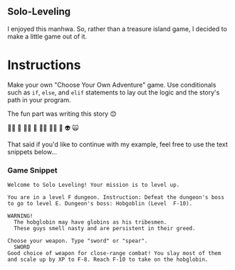 ## Solo-Leveling
I enjoyed this manhwa. So, rather than a treasure island game, I decided to make a little game out of it.
# Instructions

Make your own "Choose Your Own Adventure" game. Use conditionals such as `if`, `else`, and `elif` statements to lay out the logic and the story's path in your program. 


The fun part was writing this story 😊

🧞‍♂️ 🐊 🧙‍♂️ 🧟 🧚‍♂️ 🧝‍♂️ 🤖 👽 🙀 

That said if you'd like to continue with my example, feel free to use the text snippets below...

### Game Snippet

```
Welcome to Solo Leveling! Your mission is to level up.

You are in a level F dungeon. Instruction: Defeat the dungeon's boss to go to level E. Dungeon's boss: Hobgoblin (Level  F-10).

WARNING! 
  The hobglobin may have globins as his tribesmen. 
  These guys smell nasty and are persistent in their greed.

Choose your weapon. Type "sword" or "spear".  
  SWORD
Good choice of weapon for close-range combat! You slay most of them and scale up by XP to F-8. Reach F-10 to take on the hobglobin.
```